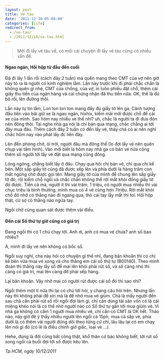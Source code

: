 ```yaml
---
layout: post
title: Vé tàu
date: '2011-12-10 05:00:00'
categories: [Life]
redirect_from: 
  - /ve-tau/
  - /2011/12/10/ve-tau.html
---
```


> Mới đi lấy vé tàu về, có mỗi cái chuyện đi lấy vé tàu cũng có nhiều vấn đề.

#### Ngao ngán, Hồi hộp từ đầu đến cuối

Đã đi lấy 1 lần rồi (cách đây 2 tuần) mà quên mang theo CMT của vợ nên giờ này tỏ ra là người có kinh nghiệm lắm. Lần này trước khi đi phải chắc chắn là không quên gì nhé, CMT của chồng, của vợ, in luôn phiếu đặt chỗ, thêm cái giấy thu tiền của ngân hàng và cái chứng nhận đã thu tiền nữa. OK, thế là đủ bộ rồi, lên đường thôi.

Lần này tự tin lắm, Lon ton lon ton mang đầy đủ giấy tờ lên ga. Cảnh tượng đầu tiên vào bãi giữ xe là ngao ngán, hixhix, kiếm mãi mới được chỗ để cái xe của mình. Sao hôm nay nhiều xe thế nhỉ? uh, chắc là người ta đi đưa đón nên đông thôi. Tại  nghe nhà ga nói là chỉ bán qua mạng, chắc chẳng ai tới đây mua đâu. Thêm cách đây 2 tuần có đến lấy vé, tháy chả có ai nên nghĩ chắc hôm nay vào phát lấy đc liền đây.

Lên đến phòng chờ, ôi trời, người đâu mà đông thế (lo đợi lấy vé nên quên chụp vài tấm hình). Vào mới biết là hôm nay nhà ga có bán vé nữa cộng thêm số người tới lấy vé đặt qua mạng cũng đông.

Lóng ngóng, chẳng biết lấy ở đâu. Chạy qua hỏi chị bán vé, chỉ qua chị kế bên. Một sấp giấy tờ cũng đã được xếp lên và phía dưới là hàng trăm con mắt ngóng chờ được gọi tên. Mang giấy tờ của mình để chung lên sấp giấy tờ đó, rồi kiếm chỗ ngồi và chắc chắn không thể rời mắt khỏi đống giấy tờ đó được. Tiền cả mà, người ít thì vài trăm, 1 triệu, có người mua nhiều thì vài chục triệu là bình thường, mình mua có 4 vé cũng hơn 7triệu. Rời mắt khỏi chỗ đó nhỡ có thằng nào đi ngang qua, thò cái tay lấy mất thì toi. Hồi hộp thật, cứ sợ có thằng nào ngứa tay.

Ngồi chờ cũng quan sát được thêm vài điều.

#### Đến cái Số thứ tự giờ cũng có giá trị

Đang ngồi thì có 1 chú chạy tới. Anh ơi, anh có mua vé chưa? anh số bao nhiêu?

À, mình đi lấy vé nên không có bốc số.

Ngồi suy nghĩ, cha này hỏi có chuyện gì thế nhỉ, đang băn khoăn thì có chị kế bên vừa mua vé xong và cho thằng em cái số thứ tự (B00140). Theo mình đoán thì thằng này lấy số để mai lên khỏi phải rút số, và số càng nhỏ thì càng có giá trị, mai lên càng đỡ phải sếp hàng.

Lại băn khoăn. Vậy nhỡ mai có người rút được cái số đó thì sao nhỉ?

Ngồi thêm một tí nữa thì lại có chú tới hỏi, y chang câu hỏi trên. Nhưng lần này thì không phải để xin mà là để nhờ mua vé giùm. Chả là mấy người đến sau chả cần phải rút số rồi ngồi đợi làm gì, chỉ cần dùng tài sản vốn có là cái miệng khéo nói là có thể nhờ người nào có Số thứ tự gấn tới mua giùm vé. Vì nhà ga không có cấm 1 người mua nhiều vé, chỉ cần có CMT là OK hết. Thảo nào, nãy giờ đê ý thấy nhiều người lên ngồi cả 15ph, mua cả sấp vé, phía dưới là có thêm vài người đứng dõi theo từng cử chỉ, lâu lâu lại có em chạy lên nói gì đó (có lẽ là điều chỉnh giờ giấc, loại vé …).

Hehe, đúng là đời cũng bất công thật, khổ thân có bác không biết, tới rút số song ngồi cả buổi đợi tới số được kêu lên.

*Tp.HCM, ngày 10/12/2011*